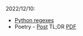 2022/12/10: 
  - [Python regexes](/resources/presentations/python_regex.pdf)
  - Poetry - [Post](https://mateocpdev.github.io/posts/poetry/) TL;DR [PDF](https://mateocpdev.github.io/pdf/poetry/Poetry.pdf)

